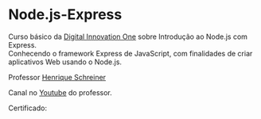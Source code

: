 # Node.js-Express
Curso básico da  <a href="https://digitalinnovation.one/sign-in">Digital Innovation One</a> sobre Introdução ao Node.js com Express.<br>
Conhecendo o framework Express de JavaScript, com finalidades de criar aplicativos Web usando o Node.js.<br>


Professor <a href="https://github.com/hmschreiner">Henrique Schreiner</a>

Canal no <a href="https://www.youtube.com/channel/UCFxvsawe-DYiVnbyozJkH5w">Youtube</a> do professor. <br>

Certificado: 
